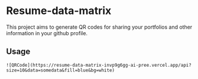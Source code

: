 # Resume-data-matrix

This project aims to generate QR codes for sharing your portfolios and other information in your github profile.

## Usage
```
![QRCode](https://resume-data-matrix-invp9g6gg-ai-pree.vercel.app/api?size=10&data=somedata&fill=blue&bg=white)
```
